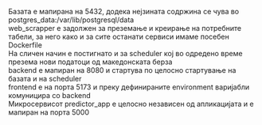 Базата е мапирана на 5432, додека нејзината содржина се чува во postgres_data:/var/lib/postgresql/data </br>
web_scrapper е задолжен за преземање и креирање на потребните табели, за него како и за сите останати сервиси имаме посебен Dockerfile </br>
На сличен начин е постигнато и за  scheduler кој во одредено време презема нови податоци од македонската берза </br>
backend е мапиран на 8080 и стартува по целосно стартување на базата и на scheduler </br>
frontend е на порта 5173 и преку дефинираните environment варијабли комуницира со backend </br>
Микросервисот predictor_app е целосно независен од апликацијата и е мапиран на порта 5000 </br>

